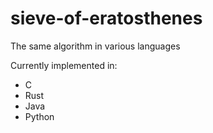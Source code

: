 # sieve-of-eratosthenes
The same algorithm in various languages

Currently implemented in:
* C
* Rust
* Java
* Python
